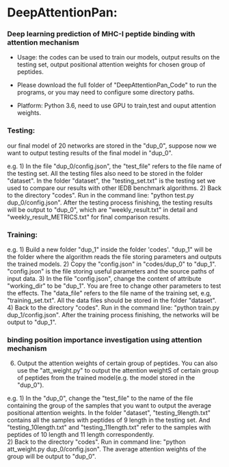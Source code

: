 #  DeepAttentionPan: 

### Deep learning prediction of MHC-I peptide binding with attention mechanism

- Usage: the codes can be used to train our models, output results on the testing set, output positional attention weights for chosen group of peptides.

- Please download the full folder of "DeepAttentionPan_Code" to run the programs, or you may need to configure some directory paths.

- Platform: Python 3.6, need to use GPU to train,test and ouput attention weights.

### Testing: 

our final model of 20 networks are stored in the "dup_0", suppose now we want to output testing results of the final model in "dup_0".

e.g. 1) In the file "dup_0/config.json", the "test_file" refers to the file name of the testing set. All the testing files also need to be stored in the folder "dataset". In the folder "dataset", the "testing_set.txt" is the testing set we used to compare our results with other IEDB benchmark algorithms. 
     2) Back to the directory "codes". Run in the command line:
     "python test.py dup_0/config.json". After the testing process finishing, the testing results will be output to "dup_0", which are "weekly_result.txt" in detail and "weekly_result_METRICS.txt" for final comparison results.
     
### Training: 

e.g. 1) Build a new folder "dup_1" inside the folder 'codes'. "dup_1" will be the folder where the algorithm reads the file storing parameters and outputs the trained models.
     2) Copy the "config.json" in "codes/dup_0" to "dup_1". "config.json" is the file storing useful parameters and the source paths of input data.
     3) In the file "config.json", change the content of attribute "working_dir" to be "dup_1". You are free to change other parameters to test the effects. The "data_file" refers to the file name of the training set, e.g, "training_set.txt". All the data files should be stored in the folder "dataset".
     4) Back to the directory "codes". Run in the command line: 
        "python train.py dup_1/config.json". After the training process finishing, the networks will be output to "dup_1".

### binding position importance investigation using attention mechanism

6. Output the attention weights of certain group of peptides. You can also use the "att_weight.py" to output the attention weightS of certain group of peptides from the trained model(e.g. the model stored in the "dup_0").

e.g. 1) In the "dup_0", change the "test_file" to the name of the file containing the group of the samples that you want to output the average positional attention weights. In the folder "dataset", "testing_9length.txt" contains all the samples with peptides of 9 length in the testing set. And "testing_10length.txt" and "testing_11length.txt" refer to the samples with peptides of 10 length and 11 length correspondently.  
     2) Back to the directory "codes". Run in command line:
     "python att_weight.py dup_0/config.json". The average attention weights of the group will be output to "dup_0".
